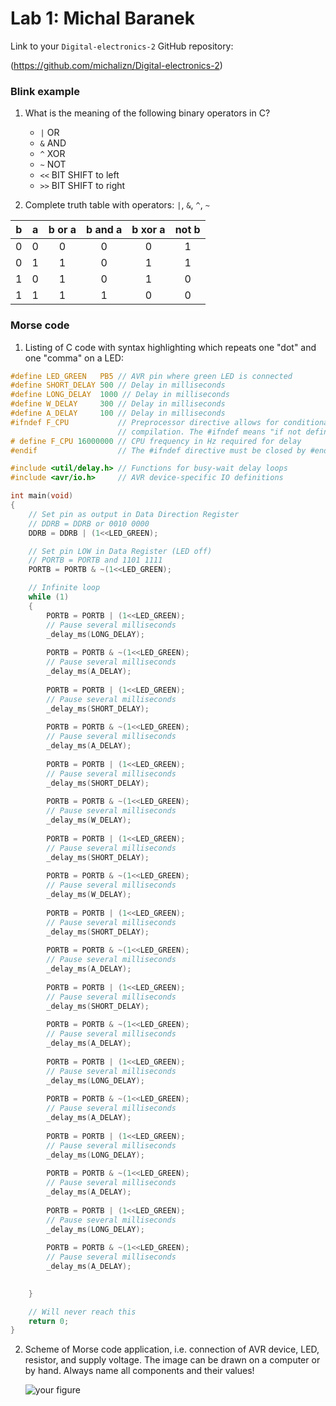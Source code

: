 # Lab 1: Michal Baranek

Link to your `Digital-electronics-2` GitHub repository:

   (https://github.com/michalizn/Digital-electronics-2)


### Blink example

1. What is the meaning of the following binary operators in C?
   * `|`  OR
   * `&`  AND
   * `^`  XOR
   * `~`  NOT
   * `<<` BIT SHIFT to left
   * `>>` BIT SHIFT to right

2. Complete truth table with operators: `|`, `&`, `^`, `~`

| **b** | **a** |**b or a** | **b and a** | **b xor a** | **not b** |
| :-: | :-: | :-: | :-: | :-: | :-: |
| 0 | 0 | 0 | 0 | 0 | 1 |
| 0 | 1 | 1 | 0 | 1 | 1 |
| 1 | 0 | 1 | 0 | 1 | 0 |
| 1 | 1 | 1 | 1 | 0 | 0 |


### Morse code

1. Listing of C code with syntax highlighting which repeats one "dot" and one "comma" on a LED:

```c
#define LED_GREEN   PB5 // AVR pin where green LED is connected
#define SHORT_DELAY 500 // Delay in milliseconds
#define LONG_DELAY  1000 // Delay in milliseconds
#define W_DELAY     300 // Delay in milliseconds
#define A_DELAY     100 // Delay in milliseconds
#ifndef F_CPU           // Preprocessor directive allows for conditional
                        // compilation. The #ifndef means "if not defined".
# define F_CPU 16000000 // CPU frequency in Hz required for delay
#endif                  // The #ifndef directive must be closed by #endif

#include <util/delay.h> // Functions for busy-wait delay loops
#include <avr/io.h>     // AVR device-specific IO definitions

int main(void)
{
    // Set pin as output in Data Direction Register
    // DDRB = DDRB or 0010 0000
    DDRB = DDRB | (1<<LED_GREEN);

    // Set pin LOW in Data Register (LED off)
    // PORTB = PORTB and 1101 1111
    PORTB = PORTB & ~(1<<LED_GREEN);

    // Infinite loop
    while (1)
    {
        PORTB = PORTB | (1<<LED_GREEN);
        // Pause several milliseconds
        _delay_ms(LONG_DELAY);
        
        PORTB = PORTB & ~(1<<LED_GREEN);
        // Pause several milliseconds
        _delay_ms(A_DELAY);
        
        PORTB = PORTB | (1<<LED_GREEN);
        // Pause several milliseconds
        _delay_ms(SHORT_DELAY);
        
        PORTB = PORTB & ~(1<<LED_GREEN);
        // Pause several milliseconds
        _delay_ms(A_DELAY);
        
        PORTB = PORTB | (1<<LED_GREEN);
        // Pause several milliseconds
        _delay_ms(SHORT_DELAY);
        
        PORTB = PORTB & ~(1<<LED_GREEN);
        // Pause several milliseconds
        _delay_ms(W_DELAY);
        
        PORTB = PORTB | (1<<LED_GREEN);
        // Pause several milliseconds
        _delay_ms(SHORT_DELAY);
        
        PORTB = PORTB & ~(1<<LED_GREEN);
        // Pause several milliseconds
        _delay_ms(W_DELAY);
        
        PORTB = PORTB | (1<<LED_GREEN);
        // Pause several milliseconds
        _delay_ms(SHORT_DELAY);
        
        PORTB = PORTB & ~(1<<LED_GREEN);
        // Pause several milliseconds
        _delay_ms(A_DELAY);
        
        PORTB = PORTB | (1<<LED_GREEN);
        // Pause several milliseconds
        _delay_ms(SHORT_DELAY);
        
        PORTB = PORTB & ~(1<<LED_GREEN);
        // Pause several milliseconds
        _delay_ms(A_DELAY);
        
        PORTB = PORTB | (1<<LED_GREEN);
        // Pause several milliseconds
        _delay_ms(LONG_DELAY);
        
        PORTB = PORTB & ~(1<<LED_GREEN);
        // Pause several milliseconds
        _delay_ms(A_DELAY);
        
        PORTB = PORTB | (1<<LED_GREEN);
        // Pause several milliseconds
        _delay_ms(LONG_DELAY);
        
        PORTB = PORTB & ~(1<<LED_GREEN);
        // Pause several milliseconds
        _delay_ms(A_DELAY);
        
        PORTB = PORTB | (1<<LED_GREEN);
        // Pause several milliseconds
        _delay_ms(LONG_DELAY);
        
        PORTB = PORTB & ~(1<<LED_GREEN);
        // Pause several milliseconds
        _delay_ms(A_DELAY);
        

    }

    // Will never reach this
    return 0;
}
```


2. Scheme of Morse code application, i.e. connection of AVR device, LED, resistor, and supply voltage. The image can be drawn on a computer or by hand. Always name all components and their values!

   ![your figure]()

